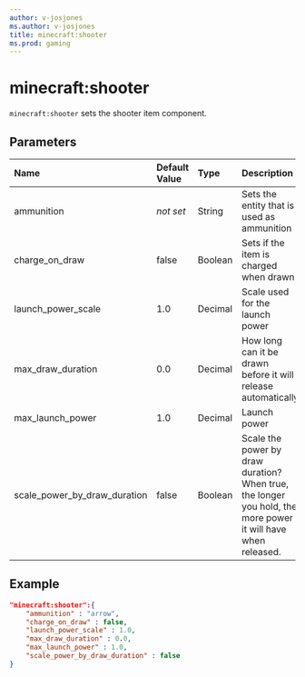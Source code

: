 ```yaml
---
author: v-josjones
ms.author: v-josjones
title: minecraft:shooter
ms.prod: gaming
---
```


# minecraft:shooter

`minecraft:shooter` sets the shooter item component.

## Parameters

|Name |Default Value  |Type  |Description  |
|:----------|:----------|:----------|:----------|
|ammunition|*not set* |String|Sets the entity that is used as ammunition|
|charge_on_draw|false |Boolean|Sets if the item is charged when drawn|
|launch_power_scale|1.0|Decimal|Scale used for the launch power|
|max_draw_duration|0.0|Decimal| How long can it be drawn before it will release automatically|
|max_launch_power|1.0|Decimal|Launch power|
|scale_power_by_draw_duration|false|Boolean|Scale the power by draw duration? When true, the longer you hold, the more power it will have when released.|

## Example

```json
"minecraft:shooter":{
    "ammunition" : "arrow",
    "charge_on_draw" : false,
    "launch_power_scale" : 1.0,
    "max_draw_duration" : 0.0,
    "max_launch_power" : 1.0,
    "scale_power_by_draw_duration" : false
}
```
